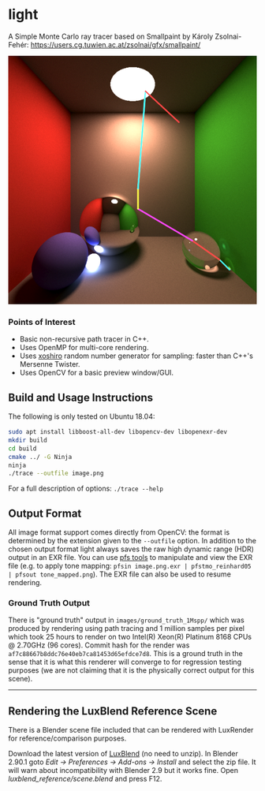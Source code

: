 # light

A Simple Monte Carlo ray tracer based on Smallpaint by Károly Zsolnai-Fehér: https://users.cg.tuwien.ac.at/zsolnai/gfx/smallpaint/

![Example output with ray visualisation](images/ray_overlay.png)

### Points of Interest
* Basic non-recursive path tracer in C++.
* Uses OpenMP for multi-core rendering.
* Uses [xoshiro](http://prng.di.unimi.it) random number generator for sampling: faster than C++'s Mersenne Twister.
* Uses OpenCV for a basic preview window/GUI.

## Build and Usage Instructions

The following is only tested on Ubuntu 18.04:

```bash
sudo apt install libboost-all-dev libopencv-dev libopenexr-dev
mkdir build
cd build
cmake ../ -G Ninja
ninja
./trace --outfile image.png
```

For a full description of options: `./trace --help`

## Output Format

All image format support comes directly from OpenCV: the format is determined by the extension given to the `--outfile` option. In addition to the chosen output format light always saves the raw high dynamic range (HDR) output in an EXR file. You can use [pfs tools](http://pfstools.sourceforge.net) to manipulate and view the EXR file (e.g. to apply tone mapping: `pfsin image.png.exr | pfstmo_reinhard05 | pfsout tone_mapped.png`). The EXR file can also be used to resume rendering.

### Ground Truth Output
There is "ground truth" output in `images/ground_truth_1Mspp/` which was produced by rendering using path tracing and 1 million samples per pixel which took 25 hours to render on two Intel(R) Xeon(R) Platinum 8168 CPUs @ 2.70GHz (96 cores). Commit hash for the render was `af7c88667b8ddc76e40eb7ca81453d65efdce7d8`. This is a ground truth in the sense that it is what this renderer will converge to for regression testing purposes (we are not claiming that it is the physically correct output for this scene).

---
## Rendering the LuxBlend Reference Scene

There is a Blender scene file included that can be rendered with LuxRender for reference/comparison purposes.

Download the latest version of [LuxBlend](https://luxcorerender.org/download/) (no need to unzip).
In Blender 2.90.1 goto *Edit -> Preferences -> Add-ons -> Install* and select the zip file. It will warn about incompatibility with Blender 2.9 but it works fine.
Open *luxblend_reference/scene.blend* and press F12.